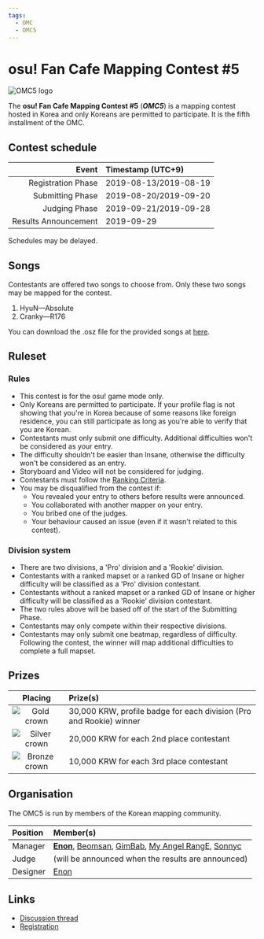 ```yaml
---
tags:
  - OMC
  - OMC5
---
```


# osu! Fan Cafe Mapping Contest #5

![OMC5 logo](img/Banner.jpg)

The **osu! Fan Cafe Mapping Contest #5** (***OMC5***) is a mapping contest hosted in Korea and only Koreans are permitted to participate. It is the fifth installment of the OMC.

## Contest schedule

| Event | Timestamp (UTC+9) |
| --: | :-- |
| Registration Phase | 2019-08-13/2019-08-19 |
| Submitting Phase | 2019-08-20/2019-09-20 |
| Judging Phase | 2019-09-21/2019-09-28 |
| Results Announcement | 2019-09-29 |

Schedules may be delayed.

## Songs

Contestants are offered two songs to choose from. Only these two songs may be mapped for the contest.

1. HyuN—Absolute
2. Cranky—R176

You can download the .osz file for the provided songs at [here](https://drive.google.com/drive/folders/1RGEL2DPoO1Cl1zSnQtKprRB-C-4ZEMxo?usp=sharing).

## Ruleset

### Rules

- This contest is for the osu! game mode only.
- Only Koreans are permitted to participate. If your profile flag is not showing that you're in Korea because of some reasons like foreign residence, you can still participate as long as you're able to verify that you are Korean.
- Contestants must only submit one difficulty. Additional difficulties won't be considered as your entry.
- The difficulty shouldn't be easier than Insane, otherwise the difficulty won't be considered as an entry.
- Storyboard and Video will not be considered for judging.
- Contestants must follow the [Ranking Criteria](/wiki/Ranking_Criteria).
- You may be disqualified from the contest if:
  - You revealed your entry to others before results were announced.
  - You collaborated with another mapper on your entry.
  - You bribed one of the judges.
  - Your behaviour caused an issue (even if it wasn't related to this contest).

### Division system

- There are two divisions, a 'Pro' division and a 'Rookie' division.
- Contestants with a ranked mapset or a ranked GD of Insane or higher difficulty will be classified as a 'Pro' division contestant.
- Contestants without a ranked mapset or a ranked GD of Insane or higher difficulty will be classified as a 'Rookie' division contestant.
- The two rules above will be based off of the start of the Submitting Phase.
- Contestants may only compete within their respective divisions.
- Contestants may only submit one beatmap, regardless of difficulty. Following the contest, the winner will map additional difficulties to complete a full mapset.

## Prizes

| Placing | Prize(s) |
| :-: | :-- |
| ![Gold crown](/wiki/shared/crown-gold.png "1st place") | 30,000 KRW, profile badge for each division (Pro and Rookie) winner |
| ![Silver crown](/wiki/shared/crown-silver.png "2nd place") | 20,000 KRW for each 2nd place contestant |
| ![Bronze crown](/wiki/shared/crown-bronze.png "3rd place") | 10,000 KRW for each 3rd place contestant |

## Organisation

The OMC5 is run by members of the Korean mapping community.

| Position | Member(s) |
| :-- | :-- |
| Manager | **[Enon](https://osu.ppy.sh/users/2043401)**, [Beomsan](https://osu.ppy.sh/users/3626063), [GimBab](https://osu.ppy.sh/users/3141964), [My Angel RangE](https://osu.ppy.sh/users/6336713), [Sonnyc](https://osu.ppy.sh/users/11771) |
| Judge | (will be announced when the results are announced) |
| Designer | [Enon](https://osu.ppy.sh/users/2043401) |

## Links

- [Discussion thread](https://osu.ppy.sh/community/forums/topics/937258)
- [Registration](https://forms.gle/RwDTZNyLS1A8z2Bu9)
